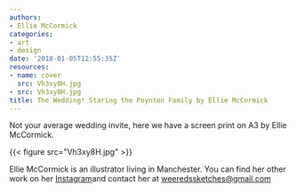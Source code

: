 ```yaml
---
authors:
- Ellie McCormick
categories:
- art
- design
date: '2018-01-05T12:55:35Z'
resources:
- name: cover
  src: Vh3xy8H.jpg
- src: Vh3xy8H.jpg
title: The Wedding! Staring the Poynton Family by Ellie McCormick
---
```

Not your average wedding invite, here we have a screen print on A3 by Ellie McCormick.

{{< figure src="Vh3xy8H.jpg" >}}

Ellie McCormick is an illustrator living in Manchester. You can find her other work on her [Instagram](https://www.instagram.com/weeredssketches/ "")and contact her at weeredssketches@gmail.com